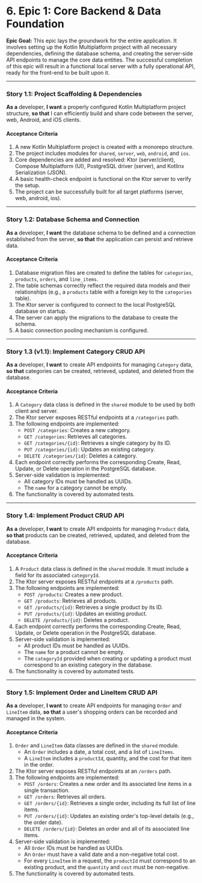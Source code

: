 # 6. Epic 1: Core Backend & Data Foundation

**Epic Goal:** This epic lays the groundwork for the entire application. It involves setting up the Kotlin Multiplatform project with all necessary dependencies, defining the database schema, and creating the server-side API endpoints to manage the core data entities. The successful completion of this epic will result in a functional local server with a fully operational API, ready for the front-end to be built upon it.

---

### Story 1.1: Project Scaffolding & Dependencies

**As a** developer,
**I want** a properly configured Kotlin Multiplatform project structure,
**so that** I can efficiently build and share code between the server, web, Android, and iOS clients.

#### Acceptance Criteria

1.  A new Kotlin Multiplatform project is created with a monorepo structure.
2.  The project includes modules for `shared`, `server`, `web`, `android`, and `ios`.
3.  Core dependencies are added and resolved: Ktor (server/client), Compose Multiplatform (UI), PostgreSQL driver (server), and Kotlinx Serialization (JSON).
4.  A basic health-check endpoint is functional on the Ktor server to verify the setup.
5.  The project can be successfully built for all target platforms (server, web, android, ios).

---

### Story 1.2: Database Schema and Connection

**As a** developer,
**I want** the database schema to be defined and a connection established from the server,
**so that** the application can persist and retrieve data.

#### Acceptance Criteria

1.  Database migration files are created to define the tables for `categories`, `products`, `orders`, and `line_items`.
2.  The table schemas correctly reflect the required data models and their relationships (e.g., a `products` table with a foreign key to the `categories` table).
3.  The Ktor server is configured to connect to the local PostgreSQL database on startup.
4.  The server can apply the migrations to the database to create the schema.
5.  A basic connection pooling mechanism is configured.

---

### Story 1.3 (v1.1): Implement Category CRUD API

**As a** developer,
**I want** to create API endpoints for managing `Category` data,
**so that** categories can be created, retrieved, updated, and deleted from the database.

#### Acceptance Criteria

1.  A `Category` data class is defined in the `shared` module to be used by both client and server.
2.  The Ktor server exposes RESTful endpoints at a `/categories` path.
3.  The following endpoints are implemented:
    *   `POST /categories`: Creates a new category.
    *   `GET /categories`: Retrieves all categories.
    *   `GET /categories/{id}`: Retrieves a single category by its ID.
    *   `PUT /categories/{id}`: Updates an existing category.
    *   `DELETE /categories/{id}`: Deletes a category.
4.  Each endpoint correctly performs the corresponding Create, Read, Update, or Delete operation in the PostgreSQL database.
5.  Server-side validation is implemented:
    *   All category IDs must be handled as UUIDs.
    *   The `name` for a category cannot be empty.
6.  The functionality is covered by automated tests.

---

### Story 1.4: Implement Product CRUD API

**As a** developer,
**I want** to create API endpoints for managing `Product` data,
**so that** products can be created, retrieved, updated, and deleted from the database.

#### Acceptance Criteria

1.  A `Product` data class is defined in the `shared` module. It must include a field for its associated `categoryId`.
2.  The Ktor server exposes RESTful endpoints at a `/products` path.
3.  The following endpoints are implemented:
    *   `POST /products`: Creates a new product.
    *   `GET /products`: Retrieves all products.
    *   `GET /products/{id}`: Retrieves a single product by its ID.
    *   `PUT /products/{id}`: Updates an existing product.
    *   `DELETE /products/{id}`: Deletes a product.
4.  Each endpoint correctly performs the corresponding Create, Read, Update, or Delete operation in the PostgreSQL database.
5.  Server-side validation is implemented:
    *   All product IDs must be handled as UUIDs.
    *   The `name` for a product cannot be empty.
    *   The `categoryId` provided when creating or updating a product must correspond to an existing category in the database.
6.  The functionality is covered by automated tests.

---

### Story 1.5: Implement Order and LineItem CRUD API

**As a** developer,
**I want** to create API endpoints for managing `Order` and `LineItem` data,
**so that** a user's shopping orders can be recorded and managed in the system.

#### Acceptance Criteria

1.  `Order` and `LineItem` data classes are defined in the `shared` module.
    *   An `Order` includes a date, a total cost, and a list of `LineItems`.
    *   A `LineItem` includes a `productId`, quantity, and the cost for that item in the order.
2.  The Ktor server exposes RESTful endpoints at an `/orders` path.
3.  The following endpoints are implemented:
    *   `POST /orders`: Creates a new order and its associated line items in a single transaction.
    *   `GET /orders`: Retrieves all orders.
    *   `GET /orders/{id}`: Retrieves a single order, including its full list of line items.
    *   `PUT /orders/{id}`: Updates an existing order's top-level details (e.g., the order date).
    *   `DELETE /orders/{id}`: Deletes an order and all of its associated line items.
4.  Server-side validation is implemented:
    *   All `Order` IDs must be handled as UUIDs.
    *   An `Order` must have a valid date and a non-negative total cost.
    *   For every `LineItem` in a request, the `productId` must correspond to an existing product, and the `quantity` and `cost` must be non-negative.
5.  The functionality is covered by automated tests.